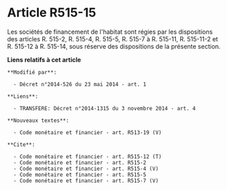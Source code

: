 # Article R515-15

Les sociétés de financement de l'habitat sont régies par les dispositions des articles R. 515-2, R. 515-4, R. 515-5, R. 515-7
à R. 515-11, R. 515-11-2 et R. 515-12 à R. 515-14, sous réserve des dispositions de la présente section.

**Liens relatifs à cet article**

	**Modifié par**:

	  - Décret n°2014-526 du 23 mai 2014 - art. 1

	**Liens**:

	  - TRANSFERE: Décret n°2014-1315 du 3 novembre 2014 - art. 4

	**Nouveaux textes**:

	  - Code monétaire et financier - art. R513-19 (V)

	**Cite**:

	  - Code monétaire et financier - art. R515-12 (T)
	  - Code monétaire et financier - art. R515-2
	  - Code monétaire et financier - art. R515-4 (V)
	  - Code monétaire et financier - art. R515-5
	  - Code monétaire et financier - art. R515-7 (V)
